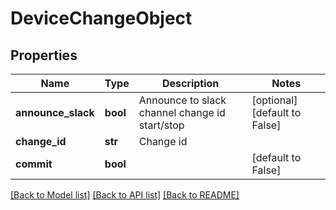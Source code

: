 # DeviceChangeObject

## Properties
Name | Type | Description | Notes
------------ | ------------- | ------------- | -------------
**announce_slack** | **bool** | Announce to slack channel change id start/stop | [optional] [default to False]
**change_id** | **str** | Change id | 
**commit** | **bool** |  | [default to False]

[[Back to Model list]](../README.md#documentation-for-models) [[Back to API list]](../README.md#documentation-for-api-endpoints) [[Back to README]](../README.md)



